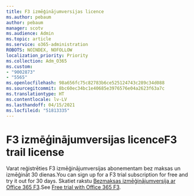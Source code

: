 ```yaml
---
title: F3 izmēģinājumversijas licence
ms.author: pebaum
author: pebaum
manager: scotv
ms.audience: Admin
ms.topic: article
ms.service: o365-administration
ROBOTS: NOINDEX, NOFOLLOW
localization_priority: Priority
ms.collection: Adm_O365
ms.custom:
- "9002873"
- "5565"
ms.openlocfilehash: 98a656fc75c82783b6ce525124743c289c34d088
ms.sourcegitcommit: 8bc60ec34bc1e40685e3976576e04a2623f63a7c
ms.translationtype: HT
ms.contentlocale: lv-LV
ms.lasthandoff: 04/15/2021
ms.locfileid: "51813335"
---
```

# <a name="f3-trail-license"></a><span data-ttu-id="fe1de-102">F3 izmēģinājumversijas licence</span><span class="sxs-lookup"><span data-stu-id="fe1de-102">F3 trail license</span></span>

<span data-ttu-id="fe1de-103">Varat reģistrēties F3 izmēģinājumversijas abonementam bez maksas un izmēģināt 30 dienas.</span><span class="sxs-lookup"><span data-stu-id="fe1de-103">You can sign up for a F3 trial subscription for free and try it out for 30 days.</span></span> <span data-ttu-id="fe1de-104">Skatiet rakstu [Bezmaksas izmēģinājumversija ar Office 365 F3](https://go.microsoft.com/fwlink/p/?LinkID=848845&clcid=0x409&culture=en-us&country=US).</span><span class="sxs-lookup"><span data-stu-id="fe1de-104">See [Free trial with Office 365 F3](https://go.microsoft.com/fwlink/p/?LinkID=848845&clcid=0x409&culture=en-us&country=US).</span></span>
